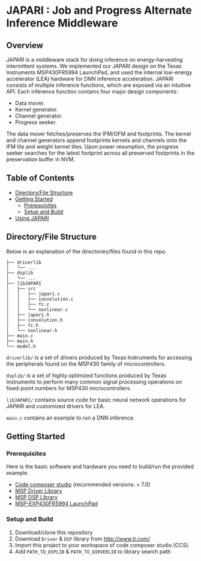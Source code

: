 # JAPARI : Job and Progress Alternate Inference Middleware

<!-- ABOUT THE PROJECT -->
## Overview

JAPARI is a middleware stack for doing inference on energy-harvesting intermittent systems. We implemented our JAPARI design on the Texas Instruments MSP430FR5994 LaunchPad, and used the internal low-energy accelerator (LEA) hardware for DNN inference acceleration. JAPARI consists of multiple inference functions, which are exposed via an intuitive API. Each inference function contains four major design components: 
* Data mover.
* Kernel generator. 
* Channel generator.
* Progress seeker.

The data mover fetches/preserves the IFM/OFM and footprints. The kernel and channel generators append footprints kernels and channels onto the IFM tile and weight kernel tiles. Upon power resumption, the progress seeker searches for the latest footprint across all preserved footprints in the preservation buffer in NVM.

<!-- TABLE OF CONTENTS -->
## Table of Contents
* [Directory/File Structure](#directory/file-structure)
* [Getting Started](#getting-started)
  * [Prerequisites](#prerequisites)
  * [Setup and Build](#setup-and-build)
* [Using JAPARI](#using-japari)
  
<!--* [Contributing](#contributing)-->

## Directory/File Structure
Below is an explanation of the directories/files found in this repo. 
```
├── driverlib
│   └── ...
├── dsplib
│   └── ...
├── libJAPARI
│   ├── src
│   │   ├── japari.c
│   │   ├── convolution.c
│   │   ├── fc.c
│   │   └── nonlinear.c
│   ├── japari.h
│   ├── convolution.h
│   ├── fc.h
│   └── nonlinear.h
├── main.c
├── main.h
└── model.h
```
`driverlib/` is a set of drivers produced by Texas Instruments for accessing the peripherals found on the MSP430 family of microcontrollers. 

`dsplib/` is a set of highly optimized functions produced by Texas Instruments to perform many common signal processing operations on fixed-point numbers for MSP430 microcontrollers. 

`libJAPARI/` contains source code for basic neural network operations for JAPARI and customized drivers for LEA.

`main.c` contains an example to run a DNN inference.


<!-- GETTING STARTED -->
## Getting Started

### Prerequisites

Here is the basic software and hardware you need to build/run the provided example. 

* [Code composer studio](http://www.ti.com/tool/CCSTUDIO "link") (recommended versions: > 7.0)
* [MSP Driver Library](http://www.ti.com/tool/MSPDRIVERLIB "link")
* [MSP DSP Library](http://www.ti.com/tool/MSP-DSPLIB "link")
* [MSP-EXP430FR5994 LaunchPad](http://www.ti.com/tool/MSP-EXP430FR5994 "link")

### Setup and Build

1. Download/clone this repository
2. Download `Driver` & `DSP` library from http://www.ti.com/ 
3. Import this project to your workspace of code composer studio (CCS). 
4. Add `PATH_TO_DSPLIB` & `PATH_TO_DIRVERLIB` to library search path


